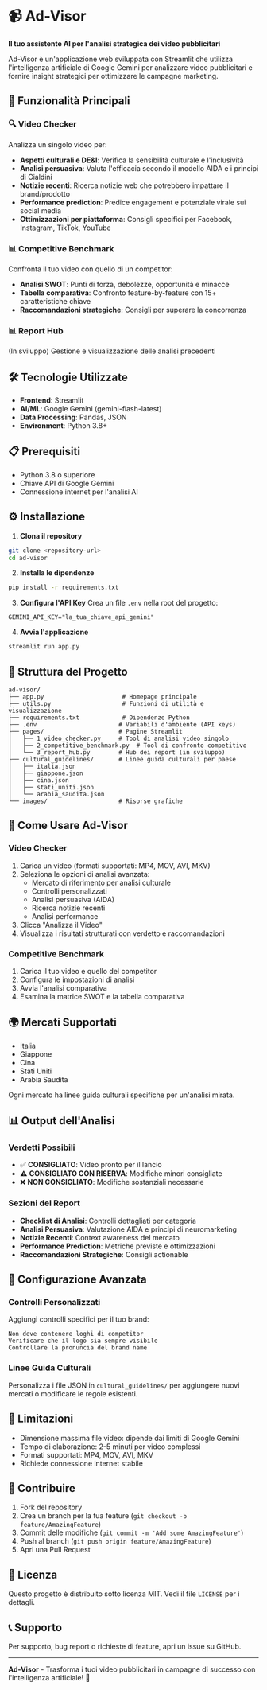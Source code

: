 # 📹 Ad-Visor

**Il tuo assistente AI per l'analisi strategica dei video pubblicitari**

Ad-Visor è un'applicazione web sviluppata con Streamlit che utilizza l'intelligenza artificiale di Google Gemini per analizzare video pubblicitari e fornire insight strategici per ottimizzare le campagne marketing.

## 🚀 Funzionalità Principali

### 🔍 Video Checker
Analizza un singolo video per:
- **Aspetti culturali e DE&I**: Verifica la sensibilità culturale e l'inclusività
- **Analisi persuasiva**: Valuta l'efficacia secondo il modello AIDA e i principi di Cialdini
- **Notizie recenti**: Ricerca notizie web che potrebbero impattare il brand/prodotto
- **Performance prediction**: Predice engagement e potenziale virale sui social media
- **Ottimizzazioni per piattaforma**: Consigli specifici per Facebook, Instagram, TikTok, YouTube

### 📊 Competitive Benchmark
Confronta il tuo video con quello di un competitor:
- **Analisi SWOT**: Punti di forza, debolezze, opportunità e minacce
- **Tabella comparativa**: Confronto feature-by-feature con 15+ caratteristiche chiave
- **Raccomandazioni strategiche**: Consigli per superare la concorrenza

### 📊 Report Hub
(In sviluppo) Gestione e visualizzazione delle analisi precedenti

## 🛠️ Tecnologie Utilizzate

- **Frontend**: Streamlit
- **AI/ML**: Google Gemini (gemini-flash-latest)
- **Data Processing**: Pandas, JSON
- **Environment**: Python 3.8+

## 📋 Prerequisiti

- Python 3.8 o superiore
- Chiave API di Google Gemini
- Connessione internet per l'analisi AI

## ⚙️ Installazione

1. **Clona il repository**
```bash
git clone <repository-url>
cd ad-visor
```

2. **Installa le dipendenze**
```bash
pip install -r requirements.txt
```

3. **Configura l'API Key**
Crea un file `.env` nella root del progetto:
```env
GEMINI_API_KEY="la_tua_chiave_api_gemini"
```

4. **Avvia l'applicazione**
```bash
streamlit run app.py
```

## 📁 Struttura del Progetto

```
ad-visor/
├── app.py                      # Homepage principale
├── utils.py                    # Funzioni di utilità e visualizzazione
├── requirements.txt            # Dipendenze Python
├── .env                       # Variabili d'ambiente (API keys)
├── pages/                     # Pagine Streamlit
│   ├── 1_video_checker.py     # Tool di analisi video singolo
│   ├── 2_competitive_benchmark.py  # Tool di confronto competitivo
│   └── 3_report_hub.py        # Hub dei report (in sviluppo)
├── cultural_guidelines/       # Linee guida culturali per paese
│   ├── italia.json
│   ├── giappone.json
│   ├── cina.json
│   ├── stati_uniti.json
│   └── arabia_saudita.json
└── images/                    # Risorse grafiche
```

## 🎯 Come Usare Ad-Visor

### Video Checker
1. Carica un video (formati supportati: MP4, MOV, AVI, MKV)
2. Seleziona le opzioni di analisi avanzata:
   - Mercato di riferimento per analisi culturale
   - Controlli personalizzati
   - Analisi persuasiva (AIDA)
   - Ricerca notizie recenti
   - Analisi performance
3. Clicca "Analizza il Video"
4. Visualizza i risultati strutturati con verdetto e raccomandazioni

### Competitive Benchmark
1. Carica il tuo video e quello del competitor
2. Configura le impostazioni di analisi
3. Avvia l'analisi comparativa
4. Esamina la matrice SWOT e la tabella comparativa

## 🌍 Mercati Supportati

- Italia
- Giappone
- Cina
- Stati Uniti
- Arabia Saudita

Ogni mercato ha linee guida culturali specifiche per un'analisi mirata.

## 📊 Output dell'Analisi

### Verdetti Possibili
- ✅ **CONSIGLIATO**: Video pronto per il lancio
- ⚠️ **CONSIGLIATO CON RISERVA**: Modifiche minori consigliate
- ❌ **NON CONSIGLIATO**: Modifiche sostanziali necessarie

### Sezioni del Report
- **Checklist di Analisi**: Controlli dettagliati per categoria
- **Analisi Persuasiva**: Valutazione AIDA e principi di neuromarketing
- **Notizie Recenti**: Context awareness del mercato
- **Performance Prediction**: Metriche previste e ottimizzazioni
- **Raccomandazioni Strategiche**: Consigli actionable

## 🔧 Configurazione Avanzata

### Controlli Personalizzati
Aggiungi controlli specifici per il tuo brand:
```
Non deve contenere loghi di competitor
Verificare che il logo sia sempre visibile
Controllare la pronuncia del brand name
```

### Linee Guida Culturali
Personalizza i file JSON in `cultural_guidelines/` per aggiungere nuovi mercati o modificare le regole esistenti.

## 🚨 Limitazioni

- Dimensione massima file video: dipende dai limiti di Google Gemini
- Tempo di elaborazione: 2-5 minuti per video complessi
- Formati supportati: MP4, MOV, AVI, MKV
- Richiede connessione internet stabile

## 🤝 Contribuire

1. Fork del repository
2. Crea un branch per la tua feature (`git checkout -b feature/AmazingFeature`)
3. Commit delle modifiche (`git commit -m 'Add some AmazingFeature'`)
4. Push al branch (`git push origin feature/AmazingFeature`)
5. Apri una Pull Request

## 📝 Licenza

Questo progetto è distribuito sotto licenza MIT. Vedi il file `LICENSE` per i dettagli.

## 📞 Supporto

Per supporto, bug report o richieste di feature, apri un issue su GitHub.

---

**Ad-Visor** - Trasforma i tuoi video pubblicitari in campagne di successo con l'intelligenza artificiale! 🚀